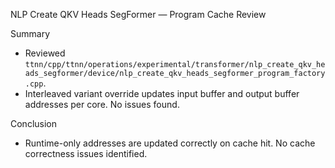 NLP Create QKV Heads SegFormer — Program Cache Review

Summary

- Reviewed `ttnn/cpp/ttnn/operations/experimental/transformer/nlp_create_qkv_heads_segformer/device/nlp_create_qkv_heads_segformer_program_factory.cpp`.
- Interleaved variant override updates input buffer and output buffer addresses per core. No issues found.

Conclusion

- Runtime-only addresses are updated correctly on cache hit. No cache correctness issues identified.
